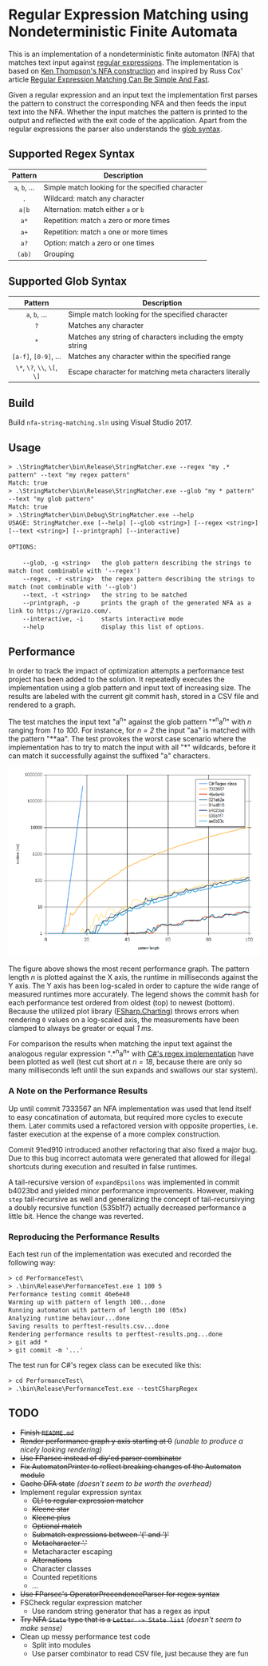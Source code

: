 # Regular Expression Matching using Nondeterministic Finite Automata

This is an implementation of a nondeterministic finite automaton (NFA) that matches text input against [regular expressions](https://en.wikipedia.org/wiki/Regular_expression). The implementation is based on [Ken Thompson's NFA construction](https://en.wikipedia.org/wiki/Thompson%27s_construction) and inspired by Russ Cox' article [Regular Expression Matching Can Be Simple And Fast](https://swtch.com/~rsc/regexp/regexp1.html).

Given a regular expression and an input text the implementation first parses the pattern to construct the corresponding NFA and then feeds the input text into the NFA. Whether the input matches the pattern is printed to the output and reflected with the exit code of the application. Apart from the regular expressions the parser also understands the [glob syntax](https://en.wikipedia.org/wiki/Glob_(programming)).

## Supported Regex Syntax

| Pattern                      | Description                                                 |
|:----------------------------:| ----------------------------------------------------------- |
| `a`, `b`, …                  | Simple match looking for the specified character            |
| `.`                          | Wildcard: match any character                               |
| `a\|b`                       | Alternation: match either `a` or `b`                        |
| `a*`                         | Repetition: match `a` zero or more times                    |
| `a+`                         | Repetition: match `a` one or more times                     |
| `a?`                         | Option: match `a` zero or one times                         |
| `(ab)`                       | Grouping                                                    |

## Supported Glob Syntax

| Pattern                      | Description                                                 |
|:----------------------------:| ----------------------------------------------------------- |
| `a`, `b`, …                  | Simple match looking for the specified character            |
| `?`                          | Matches any character                                       |
| `*`                          | Matches any string of characters including the empty string |
| `[a-f]`, `[0-9]`, …          | Matches any character within the specified range            |
| `\*`, `\?`, `\\`, `\[`, `\]` | Escape character for matching meta characters literally     |

## Build

Build `nfa-string-matching.sln` using Visual Studio 2017.

## Usage

```
> .\StringMatcher\bin\Release\StringMatcher.exe --regex "my .* pattern" --text "my regex pattern"
Match: true
> .\StringMatcher\bin\Release\StringMatcher.exe --glob "my * pattern" --text "my glob pattern"
Match: true
> .\StringMatcher\bin\Debug\StringMatcher.exe --help
USAGE: StringMatcher.exe [--help] [--glob <string>] [--regex <string>] [--text <string>] [--printgraph] [--interactive]

OPTIONS:

    --glob, -g <string>   the glob pattern describing the strings to match (not combinable with '--regex')
    --regex, -r <string>  the regex pattern describing the strings to match (not combinable with '--glob')
    --text, -t <string>   the string to be matched
    --printgraph, -p      prints the graph of the generated NFA as a link to https://gravizo.com/.
    --interactive, -i     starts interactive mode
    --help                display this list of options.
```

## Performance

In order to track the impact of optimization attempts a performance test project has been added to the solution. It repeatedly executes the implementation using a glob pattern and input text of increasing size. The results are labeled with the current git commit hash, stored in a CSV file and rendered to a graph.

The test matches the input text "a<sup>n</sup>" against the glob pattern "\*<sup>n</sup>a<sup>n</sup>" with *n* ranging from *1* to *100*. For instance, for *n = 2* the input "aa" is matched with the pattern "\*\*aa". The test provokes the worst case scenario where the implementation has to try to match the input with all "\*" wildcards, before it can match it successfully against the suffixed "a" characters.

![Graph of performance test results](/PerformanceTest/perftest-results.png)

The figure above shows the most recent performance graph. The pattern length *n* is plotted against the X axis, the runtime in milliseconds against the Y axis. The Y axis has been log-scaled in order to capture the wide range of measured runtimes more accurately. The legend shows the commit hash for each performance test ordered from oldest (top) to newest (bottom). Because the utilized plot library ([FSharp.Charting](https://fslab.org/FSharp.Charting/)) throws errors when rendering `0` values on a log-scaled axis, the measurements have been clamped to always be greater or equal *1 ms*.

For comparison the results when matching the input text against the analogous regular expression ".\*<sup>n</sup>a<sup>n</sup>" with [C#'s regex implementation](https://msdn.microsoft.com/en-us/library/system.text.regularexpressions.regex%28v=vs.110%29.aspx?f=255&MSPPError=-2147217396) have been plotted as well (test cut short at *n = 18*, because there are only so many milliseconds left until the sun expands and swallows our star system).

### A Note on the Performance Results

Up until commit 7333567 an NFA implementation was used that lend itself to easy concatination of automata, but required more cycles to execute them. Later commits used a refactored version with opposite properties, i.e. faster execution at the expense of a more complex construction.

Commit 91ed910 introduced another refactoring that also fixed a major bug. Due to this bug incorrect automata were generated that allowed for illegal shortcuts during execution and resulted in false runtimes.

A tail-recursive version of `expandEpsilons` was implemented in commit b4023bd and yielded minor performance improvements. However, making `step` tail-recursive as well and generalizing the concept of tail-recursivying a doubly recursive function (535b1f7) actually decreased performance a little bit. Hence the change was reverted.

### Reproducing the Performance Results

Each test run of the implementation was executed and recorded the following way:

```
> cd PerformanceTest\
> .\bin\Release\PerformanceTest.exe 1 100 5
Performance testing commit 46e6e40
Warming up with pattern of length 100...done
Running automaton with pattern of length 100 (05x)
Analyzing runtime behaviour...done
Saving results to perftest-results.csv...done
Rendering performance results to perftest-results.png...done
> git add *
> git commit -m '...'
```

The test run for C#'s regex class can be executed like this:

```
> cd PerformanceTest\
> .\bin\Release\PerformanceTest.exe --testCSharpRegex
```

## TODO

* ~~Finish `README.md`~~
* ~~Render performance graph y axis starting at 0~~ *(unable to produce a nicely looking rendering)*
* ~~Use FParsec instead of diy'ed parser combinator~~
* ~~Fix AutomatonPrinter to reflect breaking changes of the Automaton module~~
* ~~Cache DFA state~~ *(doesn't seem to be worth the overhead)*
* Implement regular expression syntax
  * ~~CLI to regular expression matcher~~
  * ~~Kleene star~~
  * ~~Kleene plus~~
  * ~~Optional match~~
  * ~~Submatch expressions between '(' and ')'~~
  * ~~Metacharacter '.'~~
  * Metacharacter escaping
  * ~~Alternations~~
  * Character classes
  * Counted repetitions
  * ...
* ~~Use FParsec's OperatorPrecendenceParser for regex syntax~~
* FSCheck regular expression matcher
  * Use random string generator that has a regex as input
* ~~Try NFA `State` type that is a `Letter -> State list`~~ *(doesn't seem to make sense)*
* Clean up messy performance test code
  * Split into modules
  * Use parser combinator to read CSV file, just because they are fun
